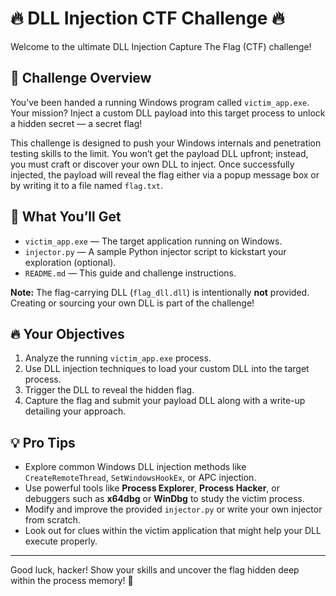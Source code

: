 # 🔥 DLL Injection CTF Challenge 🔥

Welcome to the ultimate DLL Injection Capture The Flag (CTF) challenge!

## 🎯 Challenge Overview

You’ve been handed a running Windows program called `victim_app.exe`. Your mission? Inject a custom DLL payload into this target process to unlock a hidden secret — a secret flag!

This challenge is designed to push your Windows internals and penetration testing skills to the limit. You won’t get the payload DLL upfront; instead, you must craft or discover your own DLL to inject. Once successfully injected, the payload will reveal the flag either via a popup message box or by writing it to a file named `flag.txt`.

## 🧩 What You’ll Get

- `victim_app.exe` — The target application running on Windows.
- `injector.py` — A sample Python injector script to kickstart your exploration (optional).
- `README.md` — This guide and challenge instructions.

**Note:** The flag-carrying DLL (`flag_dll.dll`) is intentionally **not** provided. Creating or sourcing your own DLL is part of the challenge!

## 🔥 Your Objectives

1. Analyze the running `victim_app.exe` process.
2. Use DLL injection techniques to load your custom DLL into the target process.
3. Trigger the DLL to reveal the hidden flag.
4. Capture the flag and submit your payload DLL along with a write-up detailing your approach.

## 💡 Pro Tips

- Explore common Windows DLL injection methods like `CreateRemoteThread`, `SetWindowsHookEx`, or APC injection.
- Use powerful tools like **Process Explorer**, **Process Hacker**, or debuggers such as **x64dbg** or **WinDbg** to study the victim process.
- Modify and improve the provided `injector.py` or write your own injector from scratch.
- Look out for clues within the victim application that might help your DLL execute properly.

---

Good luck, hacker! Show your skills and uncover the flag hidden deep within the process memory! 🚀
